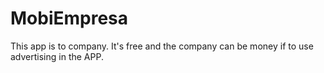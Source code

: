 # MobiEmpresa

This app is to company. It's free and the company can be money if to use advertising in the APP.
